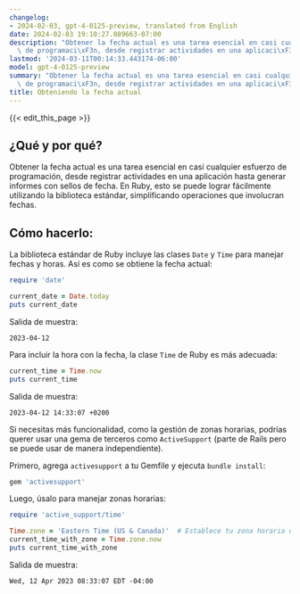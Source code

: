 ```yaml
---
changelog:
- 2024-02-03, gpt-4-0125-preview, translated from English
date: 2024-02-03 19:10:27.089663-07:00
description: "Obtener la fecha actual es una tarea esencial en casi cualquier esfuerzo\
  \ de programaci\xF3n, desde registrar actividades en una aplicaci\xF3n hasta generar\u2026"
lastmod: '2024-03-11T00:14:33.443174-06:00'
model: gpt-4-0125-preview
summary: "Obtener la fecha actual es una tarea esencial en casi cualquier esfuerzo\
  \ de programaci\xF3n, desde registrar actividades en una aplicaci\xF3n hasta generar\u2026"
title: Obteniendo la fecha actual
---
```


{{< edit_this_page >}}

## ¿Qué y por qué?
Obtener la fecha actual es una tarea esencial en casi cualquier esfuerzo de programación, desde registrar actividades en una aplicación hasta generar informes con sellos de fecha. En Ruby, esto se puede lograr fácilmente utilizando la biblioteca estándar, simplificando operaciones que involucran fechas.

## Cómo hacerlo:
La biblioteca estándar de Ruby incluye las clases `Date` y `Time` para manejar fechas y horas. Así es como se obtiene la fecha actual:

```ruby
require 'date'

current_date = Date.today
puts current_date
```

Salida de muestra:
```
2023-04-12
```

Para incluir la hora con la fecha, la clase `Time` de Ruby es más adecuada:

```ruby
current_time = Time.now
puts current_time
```

Salida de muestra:
```
2023-04-12 14:33:07 +0200
```

Si necesitas más funcionalidad, como la gestión de zonas horarias, podrías querer usar una gema de terceros como `ActiveSupport` (parte de Rails pero se puede usar de manera independiente).

Primero, agrega `activesupport` a tu Gemfile y ejecuta `bundle install`:

```ruby
gem 'activesupport'
```

Luego, úsalo para manejar zonas horarias:

```ruby
require 'active_support/time'

Time.zone = 'Eastern Time (US & Canada)'  # Establece tu zona horaria deseada
current_time_with_zone = Time.zone.now
puts current_time_with_zone
```

Salida de muestra:
```
Wed, 12 Apr 2023 08:33:07 EDT -04:00
```
